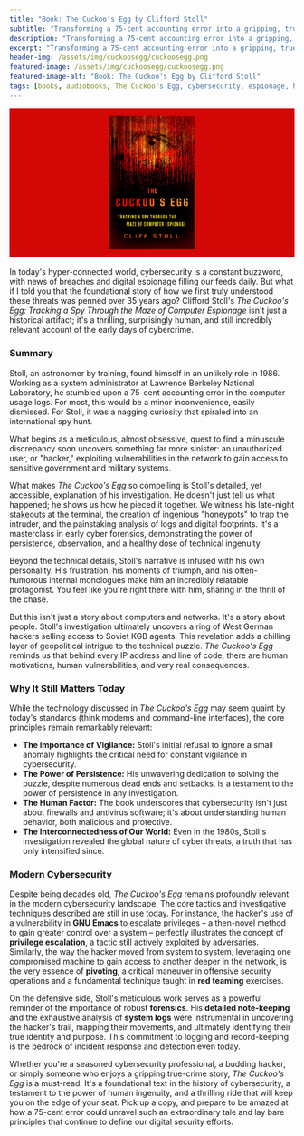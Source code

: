 ```yaml
---
title: "Book: The Cuckoo's Egg by Clifford Stoll"
subtitle: "Transforming a 75-cent accounting error into a gripping, true-life cyber-thriller that reveals the surprisingly human origins of digital espionage."
description: "Transforming a 75-cent accounting error into a gripping, true-life cyber-thriller that reveals the surprisingly human origins of digital espionage."
excerpt: "Transforming a 75-cent accounting error into a gripping, true-life cyber-thriller that reveals the surprisingly human origins of digital espionage."
header-img: /assets/img/cuckoosegg/cuckoosegg.png
featured-image: /assets/img/cuckoosegg/cuckoosegg.png
featured-image-alt: "Book: The Cuckoo's Egg by Clifford Stoll"
tags: [books, audiobooks, The Cuckoo's Egg, cybersecurity, espionage, hacker]
---
```


![The Cuckoo's Egg](/assets/img/cuckoosegg/cuckoosegg.png)


In today's hyper-connected world, cybersecurity is a constant buzzword, with news of breaches and digital espionage filling our feeds daily. But what if I told you that the foundational story of how we first truly understood these threats was penned over 35 years ago? Clifford Stoll's *The Cuckoo's Egg: Tracking a Spy Through the Maze of Computer Espionage* isn't just a historical artifact; it's a thrilling, surprisingly human, and still incredibly relevant account of the early days of cybercrime.

### Summary

Stoll, an astronomer by training, found himself in an unlikely role in 1986. Working as a system administrator at Lawrence Berkeley National Laboratory, he stumbled upon a 75-cent accounting error in the computer usage logs. For most, this would be a minor inconvenience, easily dismissed. For Stoll, it was a nagging curiosity that spiraled into an international spy hunt.

What begins as a meticulous, almost obsessive, quest to find a minuscule discrepancy soon uncovers something far more sinister: an unauthorized user, or "hacker," exploiting vulnerabilities in the network to gain access to sensitive government and military systems.

What makes *The Cuckoo's Egg* so compelling is Stoll's detailed, yet accessible, explanation of his investigation. He doesn't just tell us what happened; he shows us how he pieced it together. We witness his late-night stakeouts at the terminal, the creation of ingenious "honeypots" to trap the intruder, and the painstaking analysis of logs and digital footprints. It's a masterclass in early cyber forensics, demonstrating the power of persistence, observation, and a healthy dose of technical ingenuity.

Beyond the technical details, Stoll's narrative is infused with his own personality. His frustration, his moments of triumph, and his often-humorous internal monologues make him an incredibly relatable protagonist. You feel like you're right there with him, sharing in the thrill of the chase.

But this isn't just a story about computers and networks. It's a story about people. Stoll's investigation ultimately uncovers a ring of West German hackers selling access to Soviet KGB agents. This revelation adds a chilling layer of geopolitical intrigue to the technical puzzle. *The Cuckoo's Egg* reminds us that behind every IP address and line of code, there are human motivations, human vulnerabilities, and very real consequences.

### Why It Still Matters Today

While the technology discussed in *The Cuckoo's Egg* may seem quaint by today's standards (think modems and command-line interfaces), the core principles remain remarkably relevant:

- **The Importance of Vigilance:** Stoll's initial refusal to ignore a small anomaly highlights the critical need for constant vigilance in cybersecurity.
- **The Power of Persistence:** His unwavering dedication to solving the puzzle, despite numerous dead ends and setbacks, is a testament to the power of persistence in any investigation.
- **The Human Factor:** The book underscores that cybersecurity isn't just about firewalls and antivirus software; it's about understanding human behavior, both malicious and protective.
- **The Interconnectedness of Our World:** Even in the 1980s, Stoll's investigation revealed the global nature of cyber threats, a truth that has only intensified since.

### Modern Cybersecurity

Despite being decades old, *The Cuckoo's Egg* remains profoundly relevant in the modern cybersecurity landscape. The core tactics and investigative techniques described are still in use today. For instance, the hacker's use of a vulnerability in **GNU Emacs** to escalate privileges – a then-novel method to gain greater control over a system – perfectly illustrates the concept of **privilege escalation**, a tactic still actively exploited by adversaries. Similarly, the way the hacker moved from system to system, leveraging one compromised machine to gain access to another deeper in the network, is the very essence of **pivoting**, a critical maneuver in offensive security operations and a fundamental technique taught in **red teaming** exercises.

On the defensive side, Stoll's meticulous work serves as a powerful reminder of the importance of robust **forensics**. His **detailed note-keeping** and the exhaustive analysis of **system logs** were instrumental in uncovering the hacker's trail, mapping their movements, and ultimately identifying their true identity and purpose. This commitment to logging and record-keeping is the bedrock of incident response and detection even today.

Whether you're a seasoned cybersecurity professional, a budding hacker, or simply someone who enjoys a gripping true-crime story, *The Cuckoo's Egg* is a must-read. It's a foundational text in the history of cybersecurity, a testament to the power of human ingenuity, and a thrilling ride that will keep you on the edge of your seat. Pick up a copy, and prepare to be amazed at how a 75-cent error could unravel such an extraordinary tale and lay bare principles that continue to define our digital security efforts.